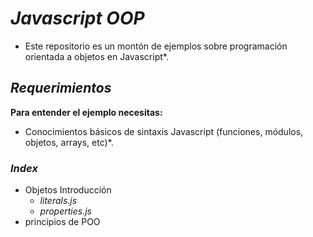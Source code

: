 <!-- Author: Daniel Benjamin Perez Morales -->
<!-- GitHub: https://github.com/DanielBenjaminPerezMoralesDev13 -->
<!-- GitLab: https://gitlab.com/DanielBenjaminPerezMoralesDev13 -->
<!-- Email: danielperezdev@proton.me -->

# ***Javascript OOP***

- Este repositorio es un montón de ejemplos sobre programación orientada a objetos en Javascript*.

## ***Requerimientos***

**Para entender el ejemplo necesitas:**

- Conocimientos básicos de sintaxis Javascript (funciones, módulos, objetos, arrays, etc)*.

### ***Index***

- Objetos Introducción
  - *literals.js*
  - *properties.js*
- principios de POO
